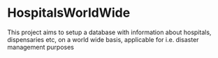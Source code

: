 # HospitalsWorldWide
This project aims to setup a database with information about hospitals, dispensaries etc, on a world wide basis, applicable for i.e. disaster management purposes

